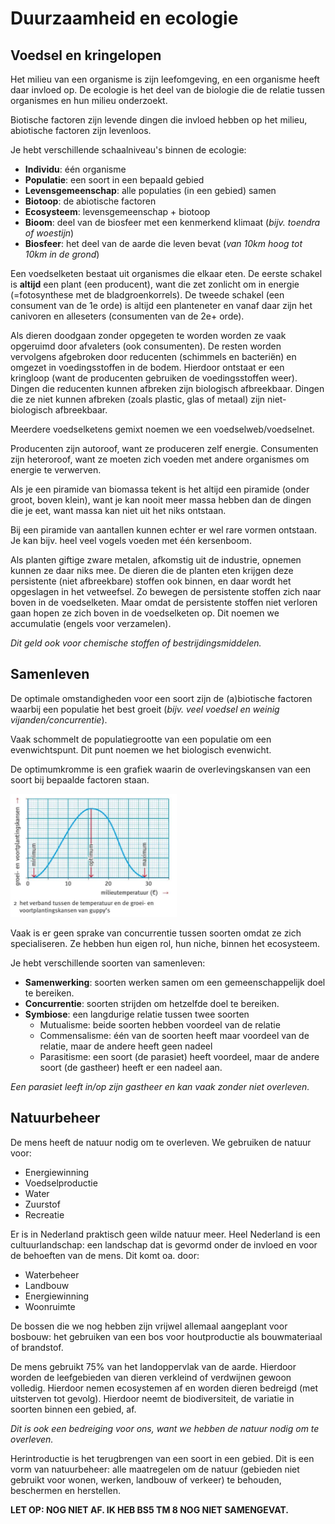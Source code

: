 # Duurzaamheid en ecologie

## Voedsel en kringelopen

Het milieu van een organisme is zijn leefomgeving, en een organisme heeft daar invloed op. De ecologie is het deel van de biologie die de relatie tussen organismes en hun milieu onderzoekt.

Biotische factoren zijn levende dingen die invloed hebben op het milieu, abiotische factoren zijn levenloos.

Je hebt verschillende schaalniveau's binnen de ecologie:

- **Individu**: één organisme
- **Populatie**: een soort in een bepaald gebied
- **Levensgemeenschap**: alle populaties (in een gebied) samen
- **Biotoop**: de abiotische factoren
- **Ecosysteem**: levensgemeenschap + biotoop
- **Bioom**: deel van de biosfeer met een kenmerkend klimaat (_bijv. toendra of woestijn_)
- **Biosfeer**: het deel van de aarde die leven bevat (_van 10km hoog tot 10km in de grond_)


Een voedselketen bestaat uit organismes die elkaar eten. De eerste schakel is **altijd** een plant (een producent), want die zet zonlicht om in energie (=fotosynthese met de bladgroenkorrels). De tweede schakel (een consument van de 1e orde) is altijd een planteneter en vanaf daar zijn het canivoren en alleseters (consumenten van de 2e+ orde).

Als dieren doodgaan zonder opgegeten te worden worden ze vaak opgeruimd door afvaleters (ook consumenten). De resten worden vervolgens afgebroken door reducenten (schimmels en bacteriën) en omgezet in voedingsstoffen in de bodem. Hierdoor ontstaat er een kringloop (want de producenten gebruiken de voedingsstoffen weer). Dingen die reducenten kunnen afbreken zijn biologisch afbreekbaar. Dingen die ze niet kunnen afbreken (zoals plastic, glas of metaal) zijn niet-biologisch afbreekbaar.

Meerdere voedselketens gemixt noemen we een voedselweb/voedselnet.

Producenten zijn autoroof, want ze produceren zelf energie. Consumenten zijn heteroroof, want ze moeten zich voeden met andere organismes om energie te verwerven.

Als je een piramide van biomassa tekent is het altijd een piramide (onder groot, boven klein), want je kan nooit meer massa hebben dan de dingen die je eet, want massa kan niet uit het niks ontstaan.

Bij een piramide van aantallen kunnen echter er wel rare vormen ontstaan. Je kan bijv. heel veel vogels voeden met één kersenboom.

Als planten giftige zware metalen, afkomstig uit de industrie, opnemen kunnen ze daar niks mee. De dieren die de planten eten krijgen deze persistente (niet afbreekbare) stoffen ook binnen, en daar wordt het opgeslagen in het vetweefsel. Zo bewegen de persistente stoffen zich naar boven in de voedselketen. Maar omdat de persistente stoffen niet verloren gaan hopen ze zich boven in de voedselketen op. Dit noemen we accumulatie (engels voor verzamelen).

_Dit geld ook voor chemische stoffen of bestrijdingsmiddelen._

## Samenleven

De optimale omstandigheden voor een soort zijn de (a)biotische factoren waarbij een populatie het best groeit (_bijv. veel voedsel en weinig vijanden/concurrentie_).

Vaak schommelt de populatiegrootte van een populatie om een evenwichtspunt. Dit punt noemen we het biologisch evenwicht.

De optimumkromme is een grafiek waarin de overlevingskansen van een soort bij bepaalde factoren staan.

![Optimumkromme](optimumkromme.png)

Vaak is er geen sprake van concurrentie tussen soorten omdat ze zich specialiseren. Ze hebben hun eigen rol, hun niche, binnen het ecosysteem.

Je hebt verschillende soorten van samenleven:

- **Samenwerking**: soorten werken samen om een gemeenschappelijk doel te bereiken.
- **Concurrentie**: soorten strijden om hetzelfde doel te bereiken.
- **Symbiose**: een langdurige relatie tussen twee soorten
	- Mutualisme: beide soorten hebben voordeel van de relatie
	- Commensalisme: één van de soorten heeft maar voordeel van de relatie, maar de andere heeft geen nadeel
	- Parasitisme: een soort (de parasiet) heeft voordeel, maar de andere soort (de gastheer) heeft er een nadeel aan.

_Een parasiet leeft in/op zijn gastheer en kan vaak zonder niet overleven._

## Natuurbeheer

De mens heeft de natuur nodig om te overleven. We gebruiken de natuur voor:

- Energiewinning
- Voedselproductie
- Water
- Zuurstof
- Recreatie

Er is in Nederland praktisch geen wilde natuur meer. Heel Nederland is een cultuurlandschap: een landschap dat is gevormd onder de invloed en voor de behoeften van de mens. Dit komt oa. door:

- Waterbeheer
- Landbouw
- Energiewinning
- Woonruimte

De bossen die we nog hebben zijn vrijwel allemaal aangeplant voor bosbouw: het gebruiken van een bos voor houtproductie als bouwmateriaal of brandstof.

De mens gebruikt 75% van het landoppervlak van de aarde. Hierdoor worden de leefgebieden van dieren verkleind of verdwijnen gewoon volledig. Hierdoor nemen ecosystemen af en worden dieren bedreigd (met uitsterven tot gevolg). Hierdoor neemt de biodiversiteit, de variatie in soorten binnen een gebied, af. 

_Dit is ook een bedreiging voor ons, want we hebben de natuur nodig om te overleven._

Herintroductie is het terugbrengen van een soort in een gebied. Dit is een vorm van natuurbeheer: alle maatregelen om de natuur (gebieden niet gebruikt voor wonen, werken, landbouw of verkeer) te behouden, beschermen en herstellen. 

**LET OP: NOG NIET AF. IK HEB BS5 TM 8 NOG NIET SAMENGEVAT.**